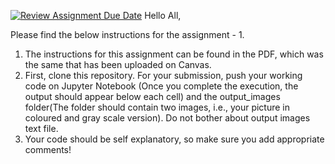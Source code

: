 [![Review Assignment Due Date](https://classroom.github.com/assets/deadline-readme-button-24ddc0f5d75046c5622901739e7c5dd533143b0c8e959d652212380cedb1ea36.svg)](https://classroom.github.com/a/uey2hVIp)
Hello All,

Please find the below instructions for the assignment - 1.

1. The instructions for this assignment can be found in the PDF, which was the same that has been uploaded on Canvas.
2. First, clone this repository.  For your submission, push your working code on Jupyter Notebook (Once you complete the execution, the output should appear below each cell) and the output_images folder(The folder should contain two images, i.e., your picture in coloured and gray scale version). Do not bother about output images text file.
3. Your code should be self explanatory, so make sure you add appropriate comments!
